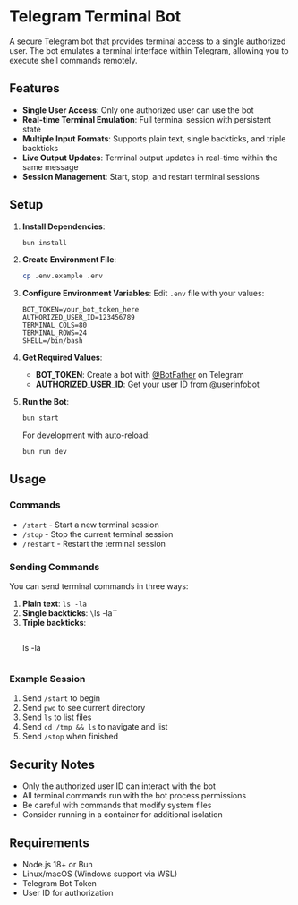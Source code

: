 # Telegram Terminal Bot

A secure Telegram bot that provides terminal access to a single authorized user. The bot emulates a terminal interface within Telegram, allowing you to execute shell commands remotely.

## Features

- **Single User Access**: Only one authorized user can use the bot
- **Real-time Terminal Emulation**: Full terminal session with persistent state
- **Multiple Input Formats**: Supports plain text, single backticks, and triple backticks
- **Live Output Updates**: Terminal output updates in real-time within the same message
- **Session Management**: Start, stop, and restart terminal sessions

## Setup

1. **Install Dependencies**:
   ```bash
   bun install
   ```

2. **Create Environment File**:
   ```bash
   cp .env.example .env
   ```

3. **Configure Environment Variables**:
   Edit `.env` file with your values:
   ```env
   BOT_TOKEN=your_bot_token_here
   AUTHORIZED_USER_ID=123456789
   TERMINAL_COLS=80
   TERMINAL_ROWS=24
   SHELL=/bin/bash
   ```

4. **Get Required Values**:
   - **BOT_TOKEN**: Create a bot with [@BotFather](https://t.me/BotFather) on Telegram
   - **AUTHORIZED_USER_ID**: Get your user ID from [@userinfobot](https://t.me/userinfobot)

5. **Run the Bot**:
   ```bash
   bun start
   ```

   For development with auto-reload:
   ```bash
   bun run dev
   ```

## Usage

### Commands

- `/start` - Start a new terminal session
- `/stop` - Stop the current terminal session
- `/restart` - Restart the terminal session

### Sending Commands

You can send terminal commands in three ways:

1. **Plain text**: `ls -la`
2. **Single backticks**: `\`ls -la\``
3. **Triple backticks**: 
   ```
   ```
   ls -la
   ```
   ```

### Example Session

1. Send `/start` to begin
2. Send `pwd` to see current directory
3. Send `ls` to list files
4. Send `cd /tmp && ls` to navigate and list
5. Send `/stop` when finished

## Security Notes

- Only the authorized user ID can interact with the bot
- All terminal commands run with the bot process permissions
- Be careful with commands that modify system files
- Consider running in a container for additional isolation

## Requirements

- Node.js 18+ or Bun
- Linux/macOS (Windows support via WSL)
- Telegram Bot Token
- User ID for authorization

